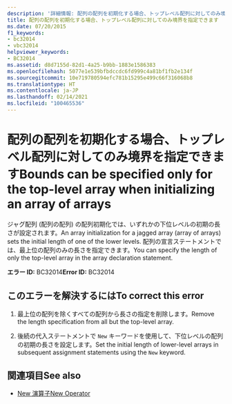 ```yaml
---
description: '詳細情報: 配列の配列を初期化する場合、トップレベル配列に対してのみ境界を指定できます'
title: 配列の配列を初期化する場合、トップレベル配列に対してのみ境界を指定できます
ms.date: 07/20/2015
f1_keywords:
- bc32014
- vbc32014
helpviewer_keywords:
- BC32014
ms.assetid: d8d7155d-82d1-4a25-b9bb-1883e1586383
ms.openlocfilehash: 5077e1e539bfbdccdc6fd999c4a81bf1fb2e134f
ms.sourcegitcommit: 10e719780594efc781b15295e499c66f316068b8
ms.translationtype: HT
ms.contentlocale: ja-JP
ms.lasthandoff: 02/14/2021
ms.locfileid: "100465536"
---
```

# <a name="bounds-can-be-specified-only-for-the-top-level-array-when-initializing-an-array-of-arrays"></a><span data-ttu-id="5dfbf-103">配列の配列を初期化する場合、トップレベル配列に対してのみ境界を指定できます</span><span class="sxs-lookup"><span data-stu-id="5dfbf-103">Bounds can be specified only for the top-level array when initializing an array of arrays</span></span>

<span data-ttu-id="5dfbf-104">ジャグ配列 (配列の配列) の配列初期化では、いずれかの下位レベルの初期の長さが設定されます。</span><span class="sxs-lookup"><span data-stu-id="5dfbf-104">An array initialization for a jagged array (array of arrays) sets the initial length of one of the lower levels.</span></span> <span data-ttu-id="5dfbf-105">配列の宣言ステートメントでは、最上位の配列のみの長さを指定できます。</span><span class="sxs-lookup"><span data-stu-id="5dfbf-105">You can specify the length of only the top-level array in the array declaration statement.</span></span>  
  
 <span data-ttu-id="5dfbf-106">**エラー ID:** BC32014</span><span class="sxs-lookup"><span data-stu-id="5dfbf-106">**Error ID:** BC32014</span></span>  
  
## <a name="to-correct-this-error"></a><span data-ttu-id="5dfbf-107">このエラーを解決するには</span><span class="sxs-lookup"><span data-stu-id="5dfbf-107">To correct this error</span></span>  
  
1. <span data-ttu-id="5dfbf-108">最上位の配列を除くすべての配列から長さの指定を削除します。</span><span class="sxs-lookup"><span data-stu-id="5dfbf-108">Remove the length specification from all but the top-level array.</span></span>  
  
2. <span data-ttu-id="5dfbf-109">後続の代入ステートメントで `New` キーワードを使用して、下位レベルの配列の初期の長さを設定します。</span><span class="sxs-lookup"><span data-stu-id="5dfbf-109">Set the initial length of lower-level arrays in subsequent assignment statements using the `New` keyword.</span></span>  
  
## <a name="see-also"></a><span data-ttu-id="5dfbf-110">関連項目</span><span class="sxs-lookup"><span data-stu-id="5dfbf-110">See also</span></span>

- [<span data-ttu-id="5dfbf-111">New 演算子</span><span class="sxs-lookup"><span data-stu-id="5dfbf-111">New Operator</span></span>](../language-reference/operators/new-operator.md)
